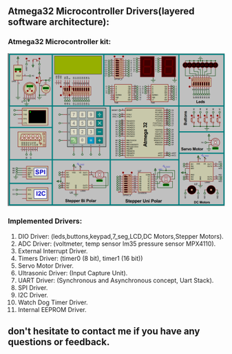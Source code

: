 ## Atmega32 Microcontroller Drivers(layered software architecture):

### Atmega32 Microcontroller kit:
![Tasksdiagram](./APP%20Videos/AVR_KIT.png)

### Implemented Drivers:
1. DIO Driver: (leds,buttons,keypad,7_seg,LCD,DC Motors,Stepper Motors).
2. ADC Driver: (voltmeter, temp sensor lm35 pressure sensor MPX4110).
3. External Interrupt Driver.
4. Timers Driver: (timer0 (8 bit), timer1 (16 bit))
5. Servo Motor Driver.
6. Ultrasonic Driver: (Input Capture Unit).
7. UART Driver: (Synchronous and Asynchronous concept, Uart Stack).
8. SPI Driver.
9. I2C Driver.
10. Watch Dog Timer Driver.
11. Internal EEPROM Driver.

## don't hesitate to contact me if you have any questions or feedback.